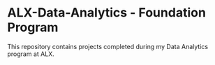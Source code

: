 # ALX-Data-Analytics - Foundation Program
This repository contains projects completed during my Data Analytics program at ALX.
